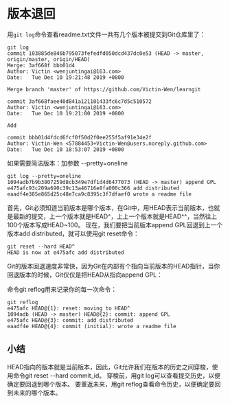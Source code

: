 # 版本退回

用`git log`命令查看readme.txt文件一共有几个版本被提交到Git仓库里了：
```
git log
commit 103885de846b795073fefedfd050dcd437dc0e53 (HEAD -> master, origin/master, origin/HEAD)
Merge: 3af668f bbb01d4
Author: Victin <wenjuntingai@163.com>
Date:   Tue Dec 10 19:21:48 2019 +0800

Merge branch 'master' of https://github.com/Victin-Wen/learngit

commit 3af668faee40d841a121101433fc6c7d5c510572
Author: Victin <wenjuntingai@163.com>
Date:   Tue Dec 10 19:21:00 2019 +0800

Add

commit bbb01d4fdcd6fcf0f50d2f0ee255f5af91e34e2f
Author: Victin-Wen <57884453+Victin-Wen@users.noreply.github.com>
Date:   Tue Dec 10 18:53:07 2019 +0800
```
如果需要简洁版本：加参数 --pretty=oneline
```
git log --pretty=oneline
1094adb7b9b3807259d8cb349e7df1d4d6477073 (HEAD -> master) append GPL
e475afc93c209a690c39c13a46716e8fa000c366 add distributed
eaadf4e385e865d25c48e7ca9c8395c3f7dfaef0 wrote a readme file 
```
首先，Git必须知道当前版本是哪个版本，在Git中，用HEAD表示当前版本，也就是最新的提交，上一个版本就是HEAD^，上上一个版本就是HEAD^^，当然往上100个版本写成HEAD~100。
现在，我们要把当前版本append GPL回退到上一个版本add distributed，就可以使用git reset命令：
```
git reset --hard HEAD^
HEAD is now at e475afc add distributed
```
Git的版本回退速度非常快，因为Git在内部有个指向当前版本的HEAD指针，当你回退版本的时候，Git仅仅是把HEAD从指向append GPL：

命令git reflog用来记录你的每一次命令：
```
git reflog
e475afc HEAD@{1}: reset: moving to HEAD^
1094adb (HEAD -> master) HEAD@{2}: commit: append GPL
e475afc HEAD@{3}: commit: add distributed
eaadf4e HEAD@{4}: commit (initial): wrote a readme file
```
## 小结
HEAD指向的版本就是当前版本，因此，Git允许我们在版本的历史之间穿梭，使用命令git reset --hard commit_id。
穿梭前，用git log可以查看提交历史，以便确定要回退到哪个版本。
要重返未来，用git reflog查看命令历史，以便确定要回到未来的哪个版本。